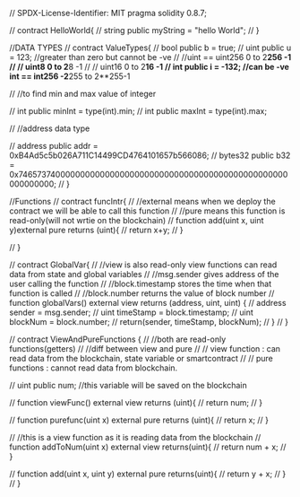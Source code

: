 // SPDX-License-Identifier: MIT
pragma solidity 0.8.7;

// contract HelloWorld{
//     string public myString = "hello World";
// }

//DATA TYPES
// contract ValueTypes{
//     bool public b = true;
//     uint public u = 123; //greater than zero but cannot be -ve
//     //uint == uint256 0 to 2**256 -1
//     //        uint8 0 to 2**8 -1
//     //        uint16 0 to 2**16 -1
//     int public i = -132; //can be -ve  int == int256  -2**255 to 2**255-1

//     //to find min and max value of integer

//     int public minInt = type(int).min;
//     int public maxInt = type(int).max;

//     //address data type

//     address public addr = 0xB4Ad5c5b026A711C14499CD4764101657b566086;
//     bytes32 public b32 = 0x7465737400000000000000000000000000000000000000000000000000000000;
// }

//Functions
// contract funcIntr{
//     //external means when we deploy the contract we will be able to call this function
//     //pure means this function is read-only(will not wrtie on the blockchain)
//     function add(uint x, uint y)external pure returns (uint){
//         return x+y;
//     }

// }

// contract GlobalVar{
//     //view is also read-only view functions can read data from state and global variables
//     //msg.sender gives address of the user calling the function
//     //block.timestamp stores the time when that function is called
//     //block.number returns the value of block number
//     function globalVars() external view returns (address, uint, uint) {
//         address sender = msg.sender;
//         uint timeStamp = block.timestamp;
//         uint blockNum = block.number;
//         return(sender, timeStamp, blockNum);
//     }
// }

// contract ViewAndPureFunctions {
//     //both are read-only functions(getters)
//     //diff between view and pure
//     // view function : can read data from the blockchain, state variable or smartcontract
//     // pure functions : cannot read data from blockchain.

//     uint public num; //this variable will be saved on the blockchain

//     function viewFunc() external view returns (uint){
//         return num;
//     }

//     function purefunc(uint x) external pure returns (uint){
//         return x;
//     }

//     //this is a view function as it is reading data from the blockchain
//     function addToNum(uint x) external view returns(uint){
//         return num + x;
//     }

//     function add(uint x, uint y) external pure returns(uint){
//         return y + x;
//     }
// }
